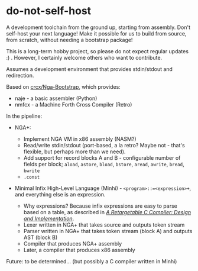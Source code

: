 # do-not-self-host

A development toolchain from the ground up, starting from assembly.
Don't self-host your next language!  Make it possible for us to build from
source, from scratch, without needing a bootstrap package!

This is a long-term hobby project, so please do not expect regular
updates :) .  However, I certainly welcome others who want to contribute.

Assumes a development environment that provides stdin/stdout and redirection.

Based on [crcx/Nga-Bootstrap](https://github.com/crcx/Nga-Bootstrap), which
provides:

* naje - a basic assembler (Python)
* nmfcx -  a Machine Forth Cross Compiler (Retro)

In the pipeline:

* NGA+:
  - Implement NGA VM in x86 assembly (NASM?)
  - Read/write stdin/stdout (port-based, a la retro?  Maybe not - that's
    flexible, but perhaps more than we need).
  - Add support for record blocks A and B - configurable number of fields
    per block; `aload`, `astore`, `bload`, `bstore`, `aread`, `awrite`,
    `bread`, `bwrite`
  - `.const`

* Minimal Infix High-Level Language (Minhi) - `<program>::=<expression>+`, and
  everything else is an expression.
  - Why expressions?  Because infix expressions are easy
  to parse based on a table, as described in
  [_A Retargetable C Compiler: Design and Implementation_](https://sites.google.com/site/lccretargetablecompiler/).
  - Lexer written in NGA+ that takes source and outputs token stream
  - Parser written in NGA+ that takes token stream (block A) and outputs
    AST (block B)
  - Compiler that produces NGA+ assembly
  - Later, a compiler that produces x86 assembly

Future: to be determined... (but possibly a C compiler written in Minhi)

